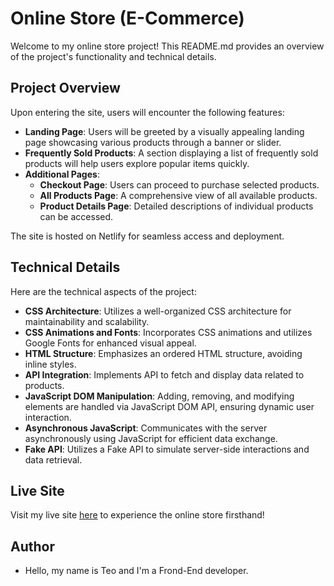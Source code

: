 # Online Store (E-Commerce)

Welcome to my online store project! This README.md provides an overview of the project's functionality and technical details.

## Project Overview

Upon entering the site, users will encounter the following features:

- **Landing Page**: Users will be greeted by a visually appealing landing page showcasing various products through a banner or slider.
- **Frequently Sold Products**: A section displaying a list of frequently sold products will help users explore popular items quickly.
- **Additional Pages**:
  - **Checkout Page**: Users can proceed to purchase selected products.
  - **All Products Page**: A comprehensive view of all available products.
  - **Product Details Page**: Detailed descriptions of individual products can be accessed.

The site is hosted on Netlify for seamless access and deployment.

## Technical Details

Here are the technical aspects of the project:

- **CSS Architecture**: Utilizes a well-organized CSS architecture for maintainability and scalability.
- **CSS Animations and Fonts**: Incorporates CSS animations and utilizes Google Fonts for enhanced visual appeal.
- **HTML Structure**: Emphasizes an ordered HTML structure, avoiding inline styles.
- **API Integration**: Implements API to fetch and display data related to products.
- **JavaScript DOM Manipulation**: Adding, removing, and modifying elements are handled via JavaScript DOM API, ensuring dynamic user interaction.
- **Asynchronous JavaScript**: Communicates with the server asynchronously using JavaScript for efficient data exchange.
- **Fake API**: Utilizes a Fake API to simulate server-side interactions and data retrieval.

## Live Site

Visit my live site [here](https://getadblock.com/en/update/latest/?f=f&version=6.0.0&u=5bb4jpid23151666&bc=10&rt=0) to experience the online store firsthand!

## Author

- Hello, my name is Teo and I'm a Frond-End developer.
